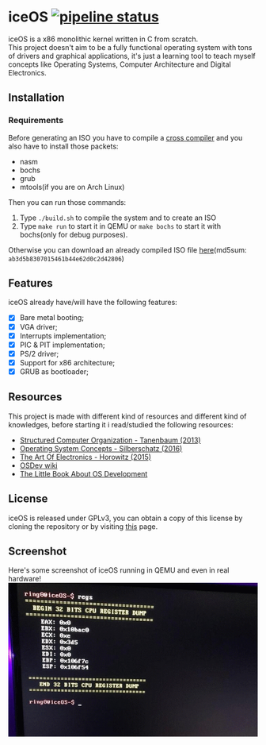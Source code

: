 # iceOS [![pipeline status](https://git.marcocetica.com/icebit/iceos/badges/master/pipeline.svg)](https://git.marcocetica.com/icebit/iceos/commits/master)
iceOS is a x86 monolithic kernel written in C from scratch.  
This project doesn't aim to be a fully functional operating system
with tons of drivers and graphical applications, it's just a learning tool to teach myself concepts like Operating Systems, Computer Architecture and Digital Electronics.

## Installation
### Requirements
Before generating an ISO you have to compile a [cross compiler](https://wiki.osdev.org/GCC_Cross-Compiler) and you also have to install those packets:

- nasm
- bochs
- grub
- mtools(if you are on Arch Linux)

Then you can run those commands:
1. Type `./build.sh` to compile the system and to create an ISO
2. Type `make run` to start it in QEMU or `make bochs` to start it with bochs(only for debug purposes).

Otherwise you can download an already compiled ISO file 
[here](https://github.com/ice-bit/iceOS/raw/master/imgs/iceOS.iso)(md5sum: `ab3d5b8307015461b44e62d0c2d42806`)

## Features
iceOS already have/will have the following features:  
- [x] Bare metal booting;
- [x] VGA driver;
- [x] Interrupts implementation;
- [x] PIC & PIT implementation;
- [x] PS/2 driver;
- [x] Support for x86 architecture;
- [x] GRUB as bootloader;

## Resources
This project is made with different kind of resources and different kind of knowledges, before starting it i read/studied the following resources:

- [Structured Computer Organization - Tanenbaum (2013)](https://www.pearson.it/opera/pearson/0-5585-architettura_dei_calcolatori_6ed)
- [Operating System Concepts - Silberschatz (2016)](https://www.amazon.it/Sistemi-operativi-Concetti-ed-esempi/dp/8865183713/ref=pd_lpo_sbs_14_img_1?_encoding=UTF8&psc=1&refRID=4A5T2C7KKH7RA0K1T7RV)
- [The Art Of Electronics - Horowitz (2015)](https://www.amazon.it/gp/product/0521809266/ref=ppx_od_dt_b_asin_title_s00?ie=UTF8&psc=1)
- [OSDev wiki](https://wiki.osdev.org/Main_Page)
- [The Little Book About OS Development](https://littleosbook.github.io/)
## License
iceOS is released under GPLv3, you can obtain a copy of this license by cloning the repository or by visiting [this](https://opensource.org/licenses/GPL-3.0) page.

## Screenshot
Here's some screenshot of iceOS running in QEMU and even in real hardware!  
![gif](imgs/example.gif)
